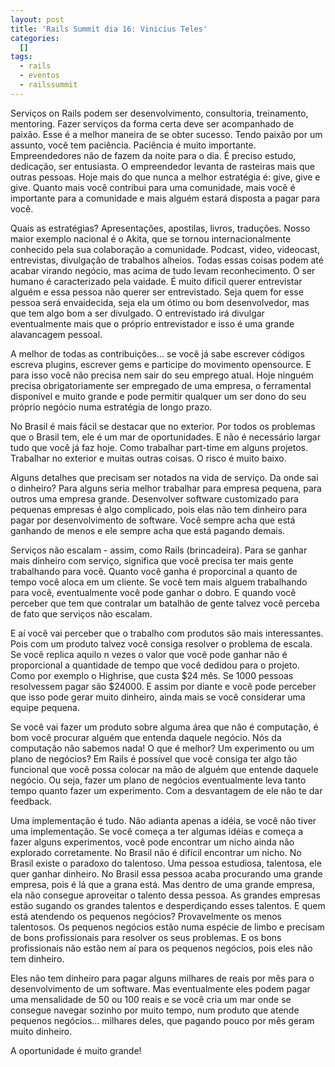```yaml
--- 
layout: post
title: 'Rails Summit dia 16: Vinicius Teles'
categories: 
  []
tags:
  - rails
  - eventos
  - railssummit
---
```



Serviços on Rails podem ser desenvolvimento, consultoria, treinamento, mentoring. Fazer serviços da forma certa deve ser acompanhado de paixão. Esse é a melhor maneira de se obter sucesso. Tendo paixão por um assunto, você tem paciência. Paciência é muito importante. Empreendedores não de fazem da noite para o dia. É preciso estudo, dedicação, ser entusiasta. O empreendedor levanta de rasteiras mais que outras pessoas. Hoje mais do que nunca a melhor estratégia é: give, give e give. Quanto mais você contribui para uma comunidade, mais você é importante para a comunidade e mais alguém estará disposta a pagar para você.

Quais as estratégias? Apresentações, apostilas, livros, traduções. Nosso maior exemplo nacional é o Akita, que se tornou internacionalmente conhecido pela sua colaboração a comunidade. Podcast, video, videocast, entrevistas, divulgação de trabalhos alheios. Todas essas coisas podem até acabar virando negócio, mas acima de tudo levam reconhecimento. O ser humano é caracterizado pela vaidade. É muito dificil querer entrevistar alguém e essa pessoa não querer ser entrevistado. Seja quem for esse pessoa será envaidecida, seja ela um ótimo ou bom desenvolvedor, mas que tem algo bom a ser divulgado. O entrevistado irá divulgar eventualmente mais que o próprio entrevistador e isso é uma grande alavancagem pessoal.

A melhor de todas as contribuições... se você já sabe escrever códigos escreva plugins, escrever gems e participe do movimento opensource. E para isso você não precisa nem sair do seu emprego atual. Hoje ninguém precisa obrigatoriamente ser empregado de uma empresa, o ferramental disponível e muito grande e pode permitir qualquer um ser dono do seu próprio negócio numa estratégia de longo prazo.

No Brasil é mais fácil se destacar que no exterior. Por todos os problemas que o Brasil tem, ele é um mar de oportunidades. E não é necessário largar tudo que você já faz hoje. Como trabalhar part-time em alguns projetos. Trabalhar no exterior e muitas outras coisas. O risco é muito baixo.

Alguns detalhes que precisam ser notados na vida de serviço. Da onde sai o dinheiro? Para alguns seria melhor trabalhar para empresa pequena, para outros uma empresa grande. Desenvolver software customizado para pequenas empresas é algo complicado, pois elas não tem dinheiro para pagar por desenvolvimento de software. Você sempre acha que está ganhando de menos e ele sempre acha que está pagando demais.

Serviços não escalam - assim, como Rails (brincadeira). Para se ganhar mais dinheiro com serviço, significa que você precisa ter mais gente trabalhando para você. Quanto você ganha é proporcinal a quanto de tempo você aloca em um cliente. Se você tem mais alguem trabalhando para você, eventualmente você pode ganhar o dobro. E quando você perceber que tem que contralar um batalhão de gente talvez você perceba de fato que serviços não escalam.

E aí você vai perceber que o trabalho com produtos são mais interessantes. Pois com um produto talvez você consiga resolver o problema de escala. Se você replica aquilo n vezes o valor que você pode ganhar não é proporcional a quantidade de tempo que você dedidou para o projeto. Como por exemplo o Highrise, que custa $24 mês. Se 1000 pessoas resolvessem pagar são $24000. E assim por diante e você pode perceber que isso pode gerar muito dinheiro, ainda mais se você considerar uma equipe pequena.

Se você vai fazer um produto sobre alguma área que não é computação, é bom você procurar alguém que entenda daquele negócio. Nós da computação não sabemos nada! O que é melhor? Um experimento ou um plano de negócios? Em Rails é possível que você consiga ter algo tão funcional que você possa colocar na mão de alguém que entende daquele negócio. Ou seja, fazer um plano de negócios eventualmente leva tanto tempo quanto fazer um experimento. Com a desvantagem de ele não te dar feedback.

Uma implementação é tudo. Não adianta apenas a idéia, se você não tiver uma implementação. Se você começa a ter algumas idéias e começa a fazer alguns experimentos, você pode encontrar um nicho ainda não explorado corretamente. No Brasil não é difícil encontrar um nicho. No Brasil existe o paradoxo do talentoso. Uma pessoa estudiosa, talentosa, ele quer ganhar dinheiro. No Brasil essa pessoa acaba procurando uma grande empresa, pois é lá que a grana está. Mas dentro de uma grande empresa, ela não consegue aproveitar o talento dessa pessoa. As grandes empresas estão sugando os grandes talentos e desperdiçando esses talentos. E quem está atendendo os pequenos negócios? Provavelmente os menos talentosos. Os pequenos negócios estão numa espécie de limbo e precisam de bons profissionais para resolver os seus problemas. E os bons profissionais não estão nem aí para os pequenos negócios, pois eles não tem dinheiro.

Eles não tem dinheiro para pagar alguns milhares de reais por mês para o desenvolvimento de um software. Mas eventualmente eles podem pagar uma mensalidade de 50 ou 100 reais e se você cria um mar onde se consegue navegar sozinho por muito tempo, num produto que atende pequenos negócios... milhares deles, que pagando pouco por mês geram muito dinheiro.

A oportunidade é muito grande!


